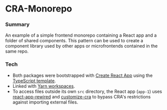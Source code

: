 # CRA-Monorepo

### Summary

An example of a simple frontend monorepo containing a React app and a folder of shared components.
This pattern can be used to create a component library used by other apps or microfrontends
contained in the same repo.

### Tech

- Both packages were bootstrapped with [Create React App](https://create-react-app.dev/) using the
  [TypeScript template](https://create-react-app.dev/docs/adding-typescript/).
- Linked with [Yarn workspaces](https://classic.yarnpkg.com/en/docs/workspaces/).
- To access files outside its own `src` directory, the React app (`app-1`) uses
  [react-app-rewired](https://www.npmjs.com/package/react-app-rewired) and
  [customize-cra](https://www.npmjs.com/package/customize-cra) to bypass CRA's restrictions against
  importing external files.
